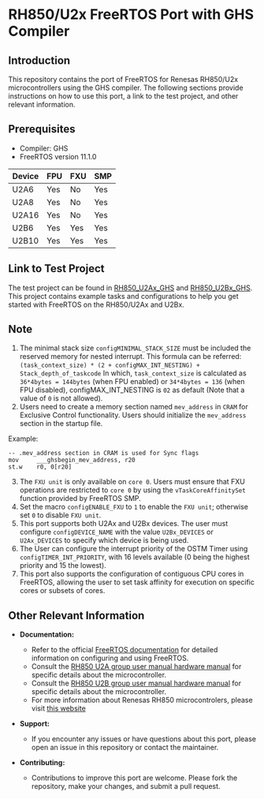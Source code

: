 # RH850/U2x FreeRTOS Port with GHS Compiler

## Introduction

This repository contains the port of FreeRTOS for Renesas RH850/U2x microcontrollers using the GHS compiler. The following sections provide instructions on how to use this port, a link to the test project, and other relevant information.

## Prerequisites
- Compiler: GHS
- FreeRTOS version 11.1.0

| Device   | FPU | FXU | SMP |
|----------|-----|-----|-----|
| U2A6     | Yes | No  | Yes |
| U2A8     | Yes | No  | Yes |
| U2A16    | Yes | No  | Yes |
| U2B6     | Yes | Yes | Yes |
| U2B10    | Yes | Yes | Yes |

## Link to Test Project

The test project can be found in [RH850_U2Ax_GHS](https://github.com/renesas/FreeRTOS-Partner-Supported-Demos/tree/u2x_port/) and [RH850_U2Bx_GHS](https://github.com/renesas/FreeRTOS-Partner-Supported-Demos/tree/u2x_port/). This project contains example tasks and configurations to help you get started with FreeRTOS on the RH850/U2Ax and U2Bx.

## Note
   1. The minimal stack size `configMINIMAL_STACK_SIZE` must be included the reserved memory for nested interrupt. This formula can be referred: `(task_context_size) * (2 + configMAX_INT_NESTING) + Stack_depth_of_taskcode`
   In which, `task_context_size` is calculated as `36*4bytes = 144bytes` (when FPU enabled) or `34*4bytes = 136` (when FPU disabled), configMAX_INT_NESTING is `02` as default (Note that a value of `0` is not allowed).
   2. Users need to create a memory section named `mev_address` in `CRAM` for Exclusive Control functionality. Users should initialize the `mev_address` section in the startup file.

Example:
   ```
  -- .mev_address section in CRAM is used for Sync flags
  mov     ___ghsbegin_mev_address, r20
  st.w    r0, 0[r20]
   ```
   3. The `FXU unit` is only available on `core 0`. Users must ensure that FXU operations are restricted to `core 0` by using the `vTaskCoreAffinitySet` function provided by FreeRTOS SMP.
   4. Set the macro `configENABLE_FXU` to `1` to enable the `FXU unit`; otherwise set `0` to disable `FXU unit`.
   5. This port supports both U2Ax and U2Bx devices. The user must configure `configDEVICE_NAME` with the value `U2Bx_DEVICES` or `U2Ax_DEVICES` to specify which device is being used.
   6. The User can configure the interrupt priority of the OSTM Timer using `configTIMER_INT_PRIORITY`, with 16 levels available (0 being the highest priority and 15 the lowest).
   7. This port also supports the configuration of contiguous CPU cores in FreeRTOS, allowing the user to set task affinity for execution on specific cores or subsets of cores.

## Other Relevant Information

- **Documentation:**
  - Refer to the official [FreeRTOS documentation](https://www.freertos.org/Documentation/RTOS_book.html) for detailed information on configuring and using FreeRTOS.
  - Consult the [RH850 U2A group user manual hardware manual](https://www.renesas.com/en/document/mah/rh850u2a-eva-group-users-manual-hardware-0?r=1546621) for specific details about the microcontroller.
  - Consult the [RH850 U2B group user manual hardware manual](https://www.renesas.com/en/document/mah/rh850u2b-flash-memory-users-manual-r01uh0927ej0100?srsltid=AfmBOooTd6sk-_EsdVV0L_Rw0vGMsaoCQ0SSzpmtoScRcxgcwVkLrQwY) for specific details about the microcontroller.
  - For more information about Renesas RH850 microcontrolers, please visit [this website](https://www.renesas.com/us/en/products/microcontrollers-microprocessors/rh850-automotive-mcus)

- **Support:**
  - If you encounter any issues or have questions about this port, please open an issue in this repository or contact the maintainer.

- **Contributing:**
  - Contributions to improve this port are welcome. Please fork the repository, make your changes, and submit a pull request.